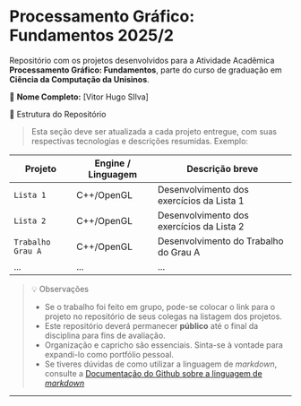 # Processamento Gráfico: Fundamentos 2025/2

Repositório com os projetos desenvolvidos para a Atividade Acadêmica **Processamento Gráfico: Fundamentos**, parte do curso de graduação em **Ciência da Computação da Unisinos**.

👤 **Nome Completo:** [Vitor Hugo SIlva]

📂 Estrutura do Repositório

> Esta seção deve ser atualizada a cada projeto entregue, com suas respectivas tecnologias e descrições resumidas. Exemplo:

| Projeto                 | Engine / Linguagem | Descrição breve                             |
| ----------------------- | ------------------ | ------------------------------------------- |
| `Lista 1`       | C++/OpenGL         | Desenvolvimento dos exercícios da Lista 1    |
| `Lista 2` | C++/OpenGL         | Desenvolvimento dos exercícios da Lista 2 |
| `Trabalho Grau A`      | C++/OpenGL   | Desenvolvimento do Trabalho do Grau A |
| ...      | ...         | ...       |


> 💡 Observações
> 
> * Se o trabalho foi feito em grupo, pode-se colocar o link para o projeto no repositório de seus colegas na listagem dos projetos. 
> * Este repositório deverá permanecer **público** até o final da disciplina para fins de avaliação.
> * Organização e capricho são essenciais. Sinta-se à vontade para expandi-lo como portfólio pessoal.
> * Se tiveres dúvidas de como utilizar a linguagem de _markdown_, consulte a [Documentação do Github sobre a linguagem de _markdown_](https://docs.github.com/en/get-started/writing-on-github/getting-started-with-writing-and-formatting-on-github/basic-writing-and-formatting-syntax)


---
